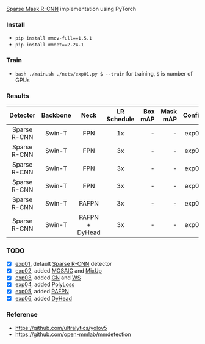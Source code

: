 [Sparse Mask R-CNN](https://arxiv.org/abs/2105.01928) implementation using PyTorch

### Install

* `pip install mmcv-full==1.5.1`
* `pip install mmdet==2.24.1`

### Train

* `bash ./main.sh ./nets/exp01.py $ --train` for training, `$` is number of GPUs

### Results

|   Detector   | Backbone |      Neck      | LR Schedule | Box mAP | Mask mAP | Config |
|:------------:|:--------:|:--------------:|:-----------:|--------:|---------:|-------:|
| Sparse R-CNN |  Swin-T  |      FPN       |     1x      |       - |        - |  exp01 |
| Sparse R-CNN |  Swin-T  |      FPN       |     3x      |       - |        - |  exp02 |
| Sparse R-CNN |  Swin-T  |      FPN       |     3x      |       - |        - |  exp03 |
| Sparse R-CNN |  Swin-T  |      FPN       |     3x      |       - |        - |  exp04 |
| Sparse R-CNN |  Swin-T  |     PAFPN      |     3x      |       - |        - |  exp05 |
| Sparse R-CNN |  Swin-T  | PAFPN + DyHead |     3x      |       - |        - |  exp06 |

### TODO

* [x] [exp01](./nets/exp01.py), default [Sparse R-CNN](https://arxiv.org/abs/2105.01928) detector
* [x] [exp02](./nets/exp02.py), added [MOSAIC](https://arxiv.org/abs/2004.10934)
  and [MixUp](https://arxiv.org/abs/1710.09412)
* [x] [exp03](./nets/exp03.py), added [GN](https://arxiv.org/abs/1803.08494) and [WS](https://arxiv.org/abs/1903.10520)
* [x] [exp04](./nets/exp04.py), added [PolyLoss](https://arxiv.org/abs/2204.12511)
* [x] [exp05](./nets/exp05.py), added [PAFPN](https://arxiv.org/abs/1803.01534)
* [x] [exp06](./nets/exp06.py), added [DyHead](https://arxiv.org/abs/2106.08322)

### Reference

* https://github.com/ultralytics/yolov5
* https://github.com/open-mmlab/mmdetection